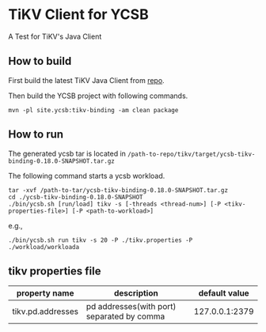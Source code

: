 <!--
Copyright (c) 2021 YCSB contributors. All rights reserved.

Licensed under the Apache License, Version 2.0 (the "License"); you
may not use this file except in compliance with the License. You
may obtain a copy of the License at

http://www.apache.org/licenses/LICENSE-2.0

Unless required by applicable law or agreed to in writing, software
distributed under the License is distributed on an "AS IS" BASIS,
WITHOUT WARRANTIES OR CONDITIONS OF ANY KIND, either express or
implied. See the License for the specific language governing
permissions and limitations under the License. See accompanying
LICENSE file.
-->
# TiKV Client for YCSB
A Test for TiKV's Java Client

## How to build
First build the latest TiKV Java Client from [repo](https://github.com/tikv/client-java).

Then build the YCSB project with following commands.

```commandline
mvn -pl site.ycsb:tikv-binding -am clean package
```

## How to run

The generated ycsb tar is located in `/path-to-repo/tikv/target/ycsb-tikv-binding-0.18.0-SNAPSHOT.tar.gz`

The following command starts a ycsb workload.

```commandline
tar -xvf /path-to-tar/ycsb-tikv-binding-0.18.0-SNAPSHOT.tar.gz
cd ./ycsb-tikv-binding-0.18.0-SNAPSHOT
./bin/ycsb.sh [run/load] tikv -s [-threads <thread-num>] [-P <tikv-properties-file>] [-P <path-to-workload>]
```

e.g.,

```
./bin/ycsb.sh run tikv -s 20 -P ./tikv.properties -P ./workload/workloada
```

## tikv properties file

|property name|description|default value|
|---|---|---|
|tikv.pd.addresses|pd addresses(with port) separated by comma|127.0.0.1:2379|
